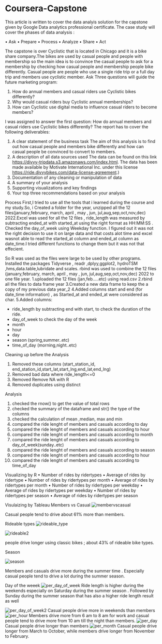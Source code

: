 # Coursera-Capstone 
This article is written to cover the data analyis solution for the capstone given by Google Data analytics professional certificate. The case study will cover the phases of data analysis :

•	Ask
•	Prepare
•	Process
•	Analyze
•	Share
•	Act


The capstone is over Cyclistic that is located in Chicago and it is a bike share company.The bikes are used by casual people and people with membership so the main idea is to convince the casual people to ask for a membership by checking how casual people and membership people bike differently. Casual people are people who use a single ride trip or a full day trip and members use cyclistic member.
Ask Three questions will guide the future marketing program: 
1. How do annual members and casual riders use Cyclistic bikes differently? 
2. Why would casual riders buy Cyclistic annual memberships? 
3. How can Cyclistic use digital media to influence casual riders to become members?

I was assigned to answer the first question: How do annual members and casual riders use Cyclistic bikes differently?
The report has to cover the following deliverables: 
1.	A clear statement of the business task 
The aim of this analysis is to find out how casual people and members bike differently and how can casual people be convinced to convert to members.
2.	A description of all data sources used 
The data can be found on this link https://divvy-tripdata.s3.amazonaws.com/index.html.
The data has been made available by Motivate International Inc. under this license https://ride.divvybikes.com/data-license-agreement.)
3.	Documentation of any cleaning or manipulation of data
4.	A summary of your analysis 
5.	Supporting visualizations and key findings 
6.	Your top three recommendations based on your analysis

Process
First,I tried to use all the tools that i learned during the course and my study.So, i Created a folder for the year, unzipped all the 12 files(january,february, march, april , may , jun, jul,aug,sep,oct,nov,dec) 2022.Excel was used for all the 12 files , ride_length was measured by subtracting ended_at with started_at using the right format as HH:MM:SS . Checked the day_of_week using Weekday function. I figured out it was not the right decision to use it on large data and that costs alot time and excel wasnot able to read the started_at column and ended_at column as date_time.I tried different functions to change them but it was not that effecient.


So R was used as the files were large to be used by other programs. Installed the packages Tidyverse , readr ,dplyy,ggplot2, hydroTSM ,hms,data.table,lubridate and scales. rbind was used to combine the 12 files (january,february, march, april , may , jun, jul,aug,sep,oct,nov,dec) 2022 to one file year.
1.uploaded the 12 files (jan,feb.....etc) using read.csv 
2.rbind all the files to data frame year 
3.Created a new data frame to keep the a copy of my previous data year_2 
4.Added columns start and end (for date_time information) , as Started_at and ended_at were considered as char. 
5.Added columns:
- ride_length by subtracting end with start, to check the duration of the ride. 
- day_of_week to check the day of the week
- month 
- hour 
- day 
- season (spring,summer..etc) 
- time_of_day (morning,night..etc) 

Cleaning up before the Analysis
1.	Removed these columns (start_station_id, end_station_id,start_lat,start_lng,end_lat,end_lng) 
2.	Removed bad data where ride_length<=0 
3.	Removed Remove NA with R 
4.	Removed duplicates using distinct


Analysis 
1.	checked the rnow() to get the value of total rows
2.	checked the summary of the dataframe and str() the type of the columns
3.	checked the calculation of mean ,median, max and min
4.	compared the ride lenght of members and casuals according to day
5.	compared the ride lenght of members and casuals according to hour
6.	compared the ride lenght of members and casuals according to month
7.	compared the ride lenght of members and casuals according to day_of_week(sunday..etc)
8.	compared the ride lenght of members and casuals according to season
9.	compared the ride lenght of members and casuals according to hour
10.	compared the ride lenght of members and casuals according to time_of_day


Visualizing by R 
•	Number of rides by ridertypes 
•	Average of rides by ridertype 
•	Number of rides by ridertypes per month 
•	Average of rides by ridertypes per month 
•	Number of rides by ridertypes per weekday 
•	Average of rides by ridertypes per weekday
•	Number of rides by ridertypes per season 
•	Average of rides by ridertypes per season

Visulaizing by Tableau
Members vs Casual
![membervscasual](https://user-images.githubusercontent.com/71370133/220761743-1998a03b-2a94-4560-8fab-cda73dea5a91.png)

Casual people tend to drive about 61% more than members.

Rideable types
![rideable_type](https://user-images.githubusercontent.com/71370133/220762076-3dbd72ad-766d-4fd9-b369-4716f0c71258.png)

![rideable2](https://user-images.githubusercontent.com/71370133/220762972-e910e810-beaa-43eb-b38a-768d6887eab6.png)

people drive longer using classic bikes ; about 43% of rideable bike types.

Season

![season](https://user-images.githubusercontent.com/71370133/220763228-60a201a1-4621-4fa6-9169-af7864ffe27d.png)

Members and casuals drive more during the summer time . Especially casual people tend to drive a lot during the summer season.

Day of the weeek
![per_day_of_week](https://user-images.githubusercontent.com/71370133/220763554-15b3f443-8ee1-409b-a872-732e4995eae6.png)<right>
Ride length is higher during the weekends especially on Saturday during the summer season . Followed by Sunday during the summer season that has also a higher ride length result as well

![per_day_of_week2](https://user-images.githubusercontent.com/71370133/220763714-5db518a7-750e-43fc-b4aa-c31ee1a1cb22.png)
Casual people drive more in weekends than members
![per_hour](https://user-images.githubusercontent.com/71370133/220763847-b58155e6-c354-401f-948a-7917d3127368.png)
Members drive more from 6 am to 8 am for work and casual people tend to drive more from 10 am till the night than members.
![per_day](https://user-images.githubusercontent.com/71370133/220764271-c0b1c2d8-38ab-4a47-b1ba-7696dac2c2a3.png)
Casual people drive longer than members
![per_month](https://user-images.githubusercontent.com/71370133/220764407-3855b081-80d4-4abf-886b-6b583e474e82.png)
Casual people drive longer from March to October, while members drive longer from November to February. 













